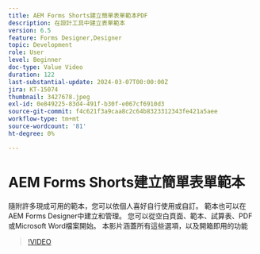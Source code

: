 ```yaml
---
title: AEM Forms Shorts建立簡單表單範本PDF
description: 在設計工具中建立表單範本
version: 6.5
feature: Forms Designer,Designer
topic: Development
role: User
level: Beginner
doc-type: Value Video
duration: 122
last-substantial-update: 2024-03-07T00:00:00Z
jira: KT-15074
thumbnail: 3427678.jpeg
exl-id: 0e849225-83d4-491f-b30f-e067cf6910d3
source-git-commit: f4c621f3a9caa8c2c64b8323312343fe421a5aee
workflow-type: tm+mt
source-wordcount: '81'
ht-degree: 0%

---
```


# AEM Forms Shorts建立簡單表單範本

隨附許多現成可用的範本，您可以依個人喜好自行使用或自訂。 範本也可以在AEM Forms Designer中建立和管理。 您可以從空白頁面、範本、試算表、PDF或Microsoft Word檔案開始。 本影片涵蓋所有這些選項，以及開箱即用的功能

>[!VIDEO](https://video.tv.adobe.com/v/3427678/?learn=on)
